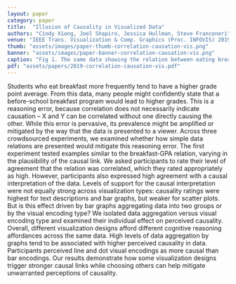 ```yaml
---
layout: paper
category: paper
title:  "Illusion of Causality in Visualized Data"
authors: "Cindy Xiong, Joel Shapiro, Jessica Hullman, Steve Franconeri"
venue: "IEEE Trans. Visualization & Comp. Graphics (Proc. INFOVIS) 2019"
thumb: "assets/images/paper-thumb-correlation-causation-vis.png"
banner: "assets/images/paper-banner-correlation-causation-vis.png"
caption: "Fig 1. The same data showing the relation between eating breakfast and GPA presented via text, bar graph, line graph or scatter plot. Which depiction makes eating breakfast causing higher GPA seem more plausible to you?"
pdf: "assets/papers/2019-correlation-causation-vis.pdf"
---
```


<!-- abstract -->
Students who eat breakfast more frequently tend to have a higher grade point average. From this data, many people might confidently state that a before-school breakfast program would lead to higher grades. This is a reasoning error, because correlation does not necessarily indicate causation – X and Y can be correlated without one directly causing the other. While this error is pervasive, its prevalence might be amplified or mitigated by the way that the data is presented to a viewer. Across three crowdsourced experiments, we examined whether how simple data relations are presented would mitigate this reasoning error. The first experiment tested examples similar to the breakfast-GPA relation, varying in the plausibility of the causal link. We asked participants to rate their level of agreement that the relation was correlated, which they rated appropriately as high. However, participants also expressed high agreement with a causal interpretation of the data. Levels of support for the causal interpretation were not equally strong across visualization types: causality ratings were highest for text descriptions and bar graphs, but weaker for scatter plots. But is this effect driven by bar graphs aggregating data into two groups or by the visual encoding type? We isolated data aggregation versus visual encoding type and examined their individual effect on perceived causality. Overall, different visualization designs afford different cognitive reasoning affordances across the same data. High levels of data aggregation by graphs tend to be associated with higher perceived causality in data. Participants perceived line and dot visual encodings as more causal than bar encodings. Our results demonstrate how some visualization designs trigger stronger causal links while choosing others can help mitigate unwarranted perceptions of causality.
